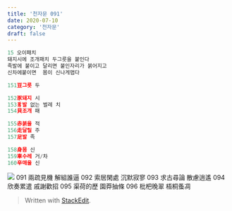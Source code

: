 ```yaml
---
title: '천자문 091'
date: 2020-07-10
category: '천자문'
draft: false
---
```

```js
15 오이패치
돼지시에 조개패치 두그릇을 붙인다
족발에 붙이고 달리면 붙인자리가 붉어지고
신차에붙이면  몸이 신나게맵다
```
```js
151豆그릇 두

152豕돼지 시
153豸발 없는 벌레 치
154貝조개 패

155赤붉을 적
156走달릴 주
157足발 족

158身몸 신
159車수레 거/차
160辛매울 신
```
![](https://i.ibb.co/wRrV8j5/2020-07-10-10-51-15.png)
091 兩疏見機 解組誰逼 092 索居閑處 沉默寂寥
093 求古尋論 散慮逍遙 094 欣奏累遣 戚謝歡招 
095 渠荷的歷 園莽抽條 096 枇杷晚翠 梧桐蚤凋

> Written with [StackEdit](https://stackedit.io/).
<!--stackedit_data:
eyJoaXN0b3J5IjpbLTEwNjE4MTk3MDEsMTcyNjAyOTUsLTE3NT
EzODgwMDgsODc3MjgxMTE1LDEzMzMxNzg5NzQsMTkyMjIzMjY5
MiwtMTkwNjY5NTg5OCwtMjQwMjc4NDQwXX0=
-->